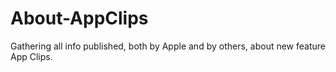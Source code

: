 # About-AppClips
Gathering all info published, both by Apple and by others, about new feature App Clips.
